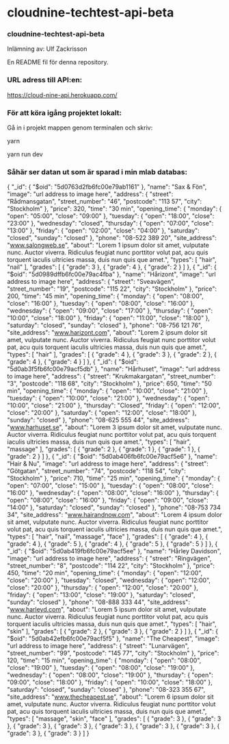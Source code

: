# cloudnine-techtest-api-beta
### cloudnine-techtest-api-beta
Inlämning av: Ulf Zackrisson

En README fil för denna repository.

### URL adress till API:en:
https://cloud-nine-api.herokuapp.com/

### För att köra igång projektet lokalt:
Gå in i projekt mappen genom terminalen och skriv:

yarn

yarn run dev

### Såhär ser datan ut som är sparad i min mlab databas:
{
    "_id": {
        "$oid": "5d0763d2fb6fc00e79ab1161"
    },
    "name": "Sax & Fön",
    "image": "url address to image here",
    "address": {
        "street": "Rådmansgatan",
        "street_number": "46",
        "postcode": "113 57",
        "city": "Stockholm"
    },
    "price": 320,
    "time": "30 min",
    "opening_time": {
        "monday": {
            "open": "05:00",
            "close": "09:00"
        },
        "tuesday": {
            "open": "18:00",
            "close": "23:00"
        },
        "wednesday": "closed",
        "thursday": {
            "open": "07:00",
            "close": "13:00"
        },
        "friday": {
            "open": "02:00",
            "close": "04:00"
        },
        "saturday": "closed",
        "sunday": "closed"
    },
    "phone": "08-522 389 20",
    "site_address": "www.salongweb.se",
    "about": "Lorem 1 ipsum dolor sit amet, vulputate nunc. Auctor viverra. Ridiculus feugiat nunc porttitor volut pat, acu quis torquent iaculis ultricies massa, duis nun quis que amet.",
    "types": [
        "hair",
        "nail"
    ],
    "grades": [
        {
            "grade": 3
        },
        {
            "grade": 4
        },
        {
            "grade": 2
        }
    ]
},
{
    "_id": {
        "$oid": "5d0989dffb6fc00e79ac4fba"
    },
    "name": "Hårizont",
    "image": "url address to image here",
    "address": {
        "street": "Sveavägen",
        "street_number": "19",
        "postcode": "115 22",
        "city": "Stockholm"
    },
    "price": 200,
    "time": "45 min",
    "opening_time": {
        "monday": {
            "open": "08:00",
            "close": "16:00"
        },
        "tuesday": {
            "open": "08:00",
            "close": "16:00"
        },
        "wednesday": {
            "open": "09:00",
            "close": "17:00"
        },
        "thursday": {
            "open": "10:00",
            "close": "18:00"
        },
        "friday": {
            "open": "11:00",
            "close": "18:00"
        },
        "saturday": "closed",
        "sunday": "closed"
    },
    "phone": "08-756 121 76",
    "site_address": "www.harizont.com",
    "about": "Lorem 2 ipsum dolor sit amet, vulputate nunc. Auctor viverra. Ridiculus feugiat nunc porttitor volut pat, acu quis torquent iaculis ultricies massa, duis nun quis que amet.",
    "types": [
        "hair"
    ],
    "grades": [
        {
            "grade": 4
        },
        {
            "grade": 3
        },
        {
            "grade": 2
        },
        {
            "grade": 4
        },
        {
            "grade": 4
        }
    ]
},
{
    "_id": {
        "$oid": "5d0ab3f5fb6fc00e79acf5db"
    },
    "name": "Hårhuset",
    "image": "url address to image here",
    "address": {
        "street": "Krukmakargatan",
        "street_number": "3",
        "postcode": "118 68",
        "city": "Stockholm"
    },
    "price": 650,
    "time": "50 min",
    "opening_time": {
        "monday": {
            "open": "10:00",
            "close": "21:00"
        },
        "tuesday": {
            "open": "10:00",
            "close": "21:00"
        },
        "wednesday": {
            "open": "10:00",
            "close": "21:00"
        },
        "thursday": "Closed",
        "friday": {
            "open": "12:00",
            "close": "20:00"
        },
        "saturday": {
            "open": "12:00",
            "close": "18:00"
        },
        "sunday": "closed"
    },
    "phone": "08-625 555 44",
    "site_address": "www.harhuset.se",
    "about": "Lorem 3 ipsum dolor sit amet, vulputate nunc. Auctor viverra. Ridiculus feugiat nunc porttitor volut pat, acu quis torquent iaculis ultricies massa, duis nun quis que amet.",
    "types": [
        "hair",
        "massage"
    ],
    "grades": [
        {
            "grade": 2
        },
        {
            "grade": 1
        },
        {
            "grade": 1
        },
        {
            "grade": 2
        }
    ]
},
{
    "_id": {
        "$oid": "5d0ab406fb6fc00e79acf5e6"
    },
    "name": "Hair & Nu",
    "image": "url address to image here",
    "address": {
        "street": "Götgatan",
        "street_number": "74",
        "postcode": "118 54",
        "city": "Stockholm"
    },
    "price": 710,
    "time": "25 min",
    "opening_time": {
        "monday": {
            "open": "07:00",
            "close": "15:00"
        },
        "tuesday": {
            "open": "08:00",
            "close": "16:00"
        },
        "wednesday": {
            "open": "08:00",
            "close": "16:00"
        },
        "thursday": {
            "open": "08:00",
            "close": "16:00"
        },
        "friday": {
            "open": "09:00",
            "close": "14:00"
        },
        "saturday": "closed",
        "sunday": "closed"
    },
    "phone": "08-753 734 34",
    "site_address": "www.hairandnow.com",
    "about": "Lorem 4 ipsum dolor sit amet, vulputate nunc. Auctor viverra. Ridiculus feugiat nunc porttitor volut pat, acu quis torquent iaculis ultricies massa, duis nun quis que amet.",
    "types": [
        "hair",
        "nail",
        "massage",
        "face"
    ],
    "grades": [
        {
            "grade": 4
        },
        {
            "grade": 4
        },
        {
            "grade": 5
        },
        {
            "grade": 4
        },
        {
            "grade": 5
        },
        {
            "grade": 5
        }
    ]
},
{
    "_id": {
        "$oid": "5d0ab419fb6fc00e79acf5ee"
    },
    "name": "Hårley Davidson",
    "image": "url address to image here",
    "address": {
        "street": "Ringvägen",
        "street_number": "8",
        "postcode": "114 22",
        "city": "Stockholm"
    },
    "price": 450,
    "time": "20 min",
    "opening_time": {
        "monday": {
            "open": "12:00",
            "close": "20:00"
        },
        "tuesday": "closed",
        "wednesday": {
            "open": "12:00",
            "close": "20:00"
        },
        "thursday": {
            "open": "12:00",
            "close": "20:00"
        },
        "friday": {
            "open": "13:00",
            "close": "19:00"
        },
        "saturday": "closed",
        "sunday": "closed"
    },
    "phone": "08-888 333 44",
    "site_address": "www.harleyd.com",
    "about": "Lorem 5 ipsum dolor sit amet, vulputate nunc. Auctor viverra. Ridiculus feugiat nunc porttitor volut pat, acu quis torquent iaculis ultricies massa, duis nun quis que amet.",
    "types": [
        "hair",
        "skin"
    ],
    "grades": [
        {
            "grade": 2
        },
        {
            "grade": 3
        },
        {
            "grade": 2
        }
    ]
},
{
    "_id": {
        "$oid": "5d0ab42efb6fc00e79acf5f5"
    },
    "name": "The Cheapest",
    "image": "url address to image here",
    "address": {
        "street": "Lunarvägen",
        "street_number": "99",
        "postcode": "145 77",
        "city": "Stockholm"
    },
    "price": 120,
    "time": "15 min",
    "opening_time": {
        "monday": {
            "open": "08:00",
            "close": "19:00"
        },
        "tuesday": {
            "open": "08:00",
            "close": "19:00"
        },
        "wednesday": {
            "open": "08:00",
            "close": "19:00"
        },
        "thursday": {
            "open": "09:00",
            "close": "18:00"
        },
        "friday": {
            "open": "10:00",
            "close": "18:00"
        },
        "saturday": "closed",
        "sunday": "closed"
    },
    "phone": "08-323 355 67",
    "site_address": "www.thecheapest.se",
    "about": "Lorem 6 ipsum dolor sit amet, vulputate nunc. Auctor viverra. Ridiculus feugiat nunc porttitor volut pat, acu quis torquent iaculis ultricies massa, duis nun quis que amet.",
    "types": [
        "massage",
        "skin",
        "face"
    ],
    "grades": [
        {
            "grade": 3
        },
        {
            "grade": 3
        },
        {
            "grade": 3
        },
        {
            "grade": 3
        },
        {
            "grade": 3
        },
        {
            "grade": 3
        },
        {
            "grade": 3
        },
        {
            "grade": 3
        },
        {
            "grade": 3
        }
    ]
}